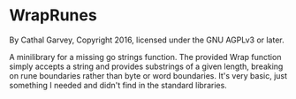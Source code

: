 # WrapRunes
By Cathal Garvey, Copyright 2016, licensed under the GNU AGPLv3 or later.

A minilibrary for a missing go strings function. The provided Wrap function simply accepts a string and provides substrings of a given length, breaking on rune boundaries rather than byte or word boundaries. It's very basic, just something I needed and didn't find in the standard libraries.
